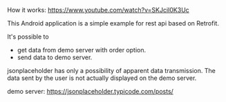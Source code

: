 How it works: https://www.youtube.com/watch?v=SKJciI0K3Uc

This Android application is a simple example for rest api based on Retrofit.  

It's possible to
- get data from demo server with order option.
- send data to demo server.

jsonplaceholder has only a possibility of apparent data transmission. 
The data sent by the user is not actually displayed on the demo server.

demo server:
https://jsonplaceholder.typicode.com/posts/
